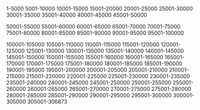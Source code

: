 1-5000
5001-10000
10001-15000
15001-20000
20001-25000
25001-30000
30001-35000
35001-40000
40001-45000
45001-50000

50001-55000
55001-60000
60001-65000
65001-70000
70001-75000
75001-80000
80001-85000
85001-90000
90001-95000
95001-100000

100001-105000
105001-110000
110001-115000
115001-120000
120001-125000
125001-130000
130001-135000
135001-140000
140001-145000
145001-150000
150001-155000
155001-160000
160001-165000
165001-170000
170001-175000
175001-180000
180001-185000
185001-190000
190001-195000
195001-200000
200001-205000
205001-210000
210001-215000
215001-220000
220001-225000
225001-230000
230001-235000
235001-240000
240001-245000
245001-250000
250001-255000
255001-260000
260001-265000
265001-270000
270001-275000
275001-280000
280001-285000
285001-290000
290001-295000
295001-300000
300001-305000
305001-306873